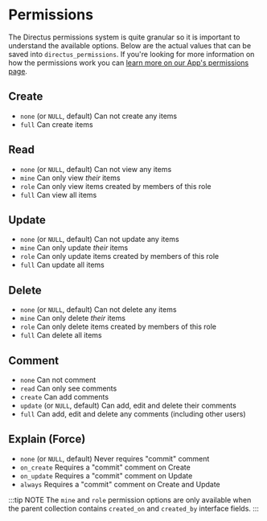 # Permissions

The Directus permissions system is quite granular so it is important to understand the available options. Below are the actual values that can be saved into `directus_permissions`. If you're looking for more information on how the permissions work you can [learn more on our App's permissions page](../../app/admin-guide/permissions.md).

## Create

* `none` (or `NULL`, default) Can not create any items
* `full` Can create items

## Read

* `none` (or `NULL`, default) Can not view any items
* `mine` Can only view _their_ items
* `role` Can only view items created by members of this role
* `full` Can view all items

## Update

* `none` (or `NULL`, default) Can not update any items
* `mine` Can only update _their_ items
* `role` Can only update items created by members of this role
* `full` Can update all items

## Delete

* `none` (or `NULL`, default) Can not delete any items
* `mine` Can only delete _their_ items
* `role` Can only delete items created by members of this role
* `full` Can delete all items

## Comment

* `none` Can not comment
* `read` Can only see comments
* `create` Can add comments
* `update` (or `NULL`, default) Can add, edit and delete their comments
* `full` Can add, edit and delete any comments (including other users)

## Explain (Force)

* `none` (or `NULL`, default) Never requires "commit" comment
* `on_create` Requires a "commit" comment on Create
* `on_update` Requires a "commit" comment on Update
* `always` Requires a "commit" comment on Create and Update

:::tip NOTE
The `mine` and `role` permission options are only available when the parent collection contains `created_on` and `created_by` interface fields.
:::